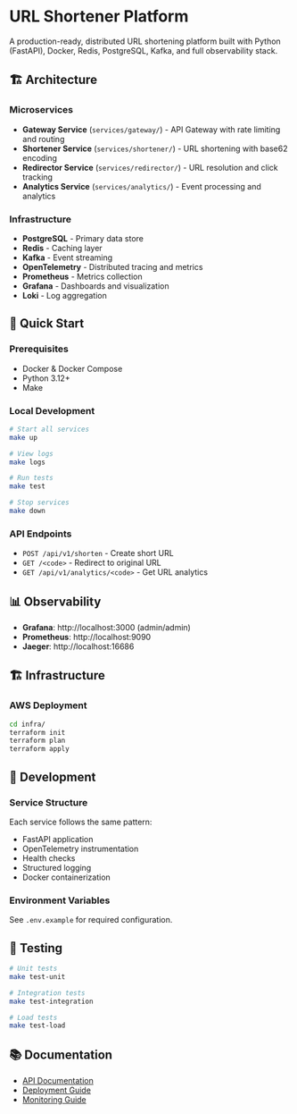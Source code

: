 # URL Shortener Platform

A production-ready, distributed URL shortening platform built with Python (FastAPI), Docker, Redis, PostgreSQL, Kafka, and full observability stack.

## 🏗️ Architecture

### Microservices
- **Gateway Service** (`services/gateway/`) - API Gateway with rate limiting and routing
- **Shortener Service** (`services/shortener/`) - URL shortening with base62 encoding
- **Redirector Service** (`services/redirector/`) - URL resolution and click tracking
- **Analytics Service** (`services/analytics/`) - Event processing and analytics

### Infrastructure
- **PostgreSQL** - Primary data store
- **Redis** - Caching layer
- **Kafka** - Event streaming
- **OpenTelemetry** - Distributed tracing and metrics
- **Prometheus** - Metrics collection
- **Grafana** - Dashboards and visualization
- **Loki** - Log aggregation

## 🚀 Quick Start

### Prerequisites
- Docker & Docker Compose
- Python 3.12+
- Make

### Local Development
```bash
# Start all services
make up

# View logs
make logs

# Run tests
make test

# Stop services
make down
```

### API Endpoints
- `POST /api/v1/shorten` - Create short URL
- `GET /<code>` - Redirect to original URL
- `GET /api/v1/analytics/<code>` - Get URL analytics

## 📊 Observability

- **Grafana**: http://localhost:3000 (admin/admin)
- **Prometheus**: http://localhost:9090
- **Jaeger**: http://localhost:16686

## 🏗️ Infrastructure

### AWS Deployment
```bash
cd infra/
terraform init
terraform plan
terraform apply
```

## 📝 Development

### Service Structure
Each service follows the same pattern:
- FastAPI application
- OpenTelemetry instrumentation
- Health checks
- Structured logging
- Docker containerization

### Environment Variables
See `.env.example` for required configuration.

## 🧪 Testing

```bash
# Unit tests
make test-unit

# Integration tests
make test-integration

# Load tests
make test-load
```

## 📚 Documentation

- [API Documentation](docs/api.md)
- [Deployment Guide](docs/deployment.md)
- [Monitoring Guide](docs/monitoring.md)
